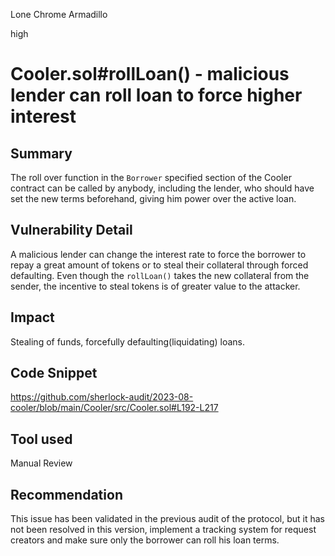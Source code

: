 Lone Chrome Armadillo

high

# Cooler.sol#rollLoan() - malicious lender can roll loan to force higher interest
## Summary
The roll over function in the ``Borrower`` specified section of the Cooler contract can be called by anybody, including the lender, who should have set the new terms beforehand, giving him power over the active loan.

## Vulnerability Detail
A malicious lender can change the interest rate to force the borrower to repay a great amount of tokens or to steal their collateral through forced defaulting. Even though the ``rollLoan()`` takes the new collateral from the sender, the incentive to steal tokens is of greater value to the attacker.

## Impact
Stealing of funds, forcefully defaulting(liquidating) loans.

## Code Snippet
https://github.com/sherlock-audit/2023-08-cooler/blob/main/Cooler/src/Cooler.sol#L192-L217

## Tool used

Manual Review

## Recommendation
This issue has been validated in the previous audit of the protocol, but it has not been resolved in this version, implement a tracking system for request creators and make sure only the borrower can roll his loan terms.
